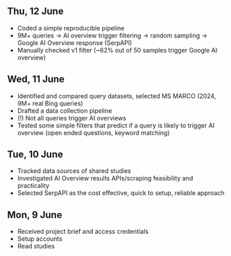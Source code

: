 ## Thu, 12 June

- Coded a simple reproducible pipeline
- 9M+ queries -> AI overview trigger filtering -> random sampling -> Google AI Overview response (SerpAPI)
- Manually checked v1 filter (~62% out of 50 samples trigger Google AI overview)

## Wed, 11 June

- Identified and compared query datasets, selected MS MARCO (2024, 9M+ real Bing queries)
- Drafted a data collection pipeline
- (!) Not all queries trigger AI overviews
- Tested some simple filters that predict if a query is likely to trigger AI overview (open ended questions, keyword matching)

## Tue, 10 June

- Tracked data sources of shared studies
- Investigated AI Overview results APIs/scraping feasibility and practicality
- Selected SerpAPI as the cost effective, quick to setup, reliable approach

## Mon, 9 June

- Received project brief and access credentials
- Setup accounts
- Read studies

